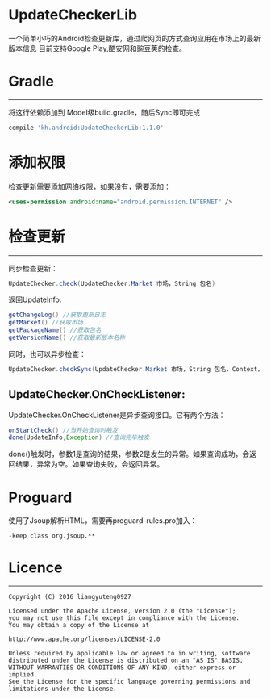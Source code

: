 # UpdateCheckerLib
一个简单小巧的Android检查更新库，通过爬网页的方式查询应用在市场上的最新版本信息
目前支持Google Play,酷安网和豌豆荚的检查。
# Gradle
--------
将这行依赖添加到 Model级build.gradle，随后Sync即可完成
```groovy
compile 'kh.android:UpdateCheckerLib:1.1.0'
```
# 添加权限
检查更新需要添加网络权限，如果没有，需要添加：
```xml
<uses-permission android:name="android.permission.INTERNET" />
```
# 检查更新
--------
同步检查更新：
```java
UpdateChecker.check(UpdateChecker.Market 市场，String 包名)
```
返回UpdateInfo:
```java
getChangeLog() //获取更新日志
getMarket() //获取市场
getPackageName() //获取包名
getVersionName() //获取最新版本名称
```
同时，也可以异步检查：
```java
UpdateChecker.checkSync(UpdateChecker.Market 市场，String 包名，Context，UpdateChecker.OnCheckListener);
```
## UpdateChecker.OnCheckListener:
UpdateChecker.OnCheckListener是异步查询接口。它有两个方法：
```java
onStartCheck() //当开始查询时触发
done(UpdateInfo,Exception) //查询完毕触发
```
done()触发时，参数1是查询的结果，参数2是发生的异常。如果查询成功，会返回结果，异常为空。如果查询失败，会返回异常。
# Proguard
使用了Jsoup解析HTML，需要再proguard-rules.pro加入：
```
-keep class org.jsoup.**
```
# Licence 
--------
```
Copyright (C) 2016 liangyuteng0927

Licensed under the Apache License, Version 2.0 (the "License");
you may not use this file except in compliance with the License.
You may obtain a copy of the License at

http://www.apache.org/licenses/LICENSE-2.0

Unless required by applicable law or agreed to in writing, software
distributed under the License is distributed on an "AS IS" BASIS,
WITHOUT WARRANTIES OR CONDITIONS OF ANY KIND, either express or implied.
See the License for the specific language governing permissions and
limitations under the License.
```
